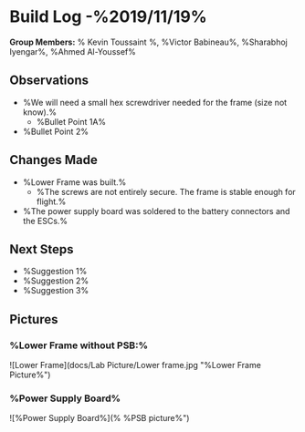    # Build Log  -%2019/11/19% 
    
   **Group Members:** % Kevin Toussaint %, %Victor Babineau%, %Sharabhoj Iyengar%, %Ahmed Al-Youssef%
  
   ## Observations
    
   * %We will need a small hex screwdriver needed for the frame (size not know).%
     * %Bullet Point 1A%
   * %Bullet Point 2%
    
   ## Changes Made
    
   * %Lower Frame was built.%
     * %The screws are not entirely secure. The frame is stable enough for flight.%
   * %The power supply board was soldered to the battery connectors and the ESCs.%
   
   ## Next Steps
   
   * %Suggestion 1%
   * %Suggestion 2%
   * %Suggestion 3%

   ## Pictures
    
   ### %Lower Frame without PSB:%
    
   ![Lower Frame](docs/Lab Picture/Lower frame.jpg "%Lower Frame Picture%")
   ### %Power Supply Board%
   
   ![%Power Supply Board%](% %PSB picture%")
